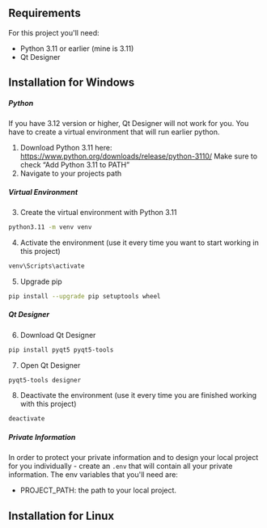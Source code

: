 ## Requirements
For this project you'll need:
- Python 3.11 or earlier (mine is 3.11)
- Qt Designer

## Installation for Windows
##### Python
If you have 3.12 version or higher, Qt Designer will not work for you.
You have to create a virtual environment that will run earlier python.
1. Download Python 3.11 here: https://www.python.org/downloads/release/python-3110/
   Make sure to check “Add Python 3.11 to PATH”
2. Navigate to your projects path

##### Virtual Environment
3. Create the virtual environment with Python 3.11
```bash
python3.11 -m venv venv
```
4. Activate the environment (use it every time you want to start working in this project)
```bash
venv\Scripts\activate
```
5. Upgrade pip
```bash
pip install --upgrade pip setuptools wheel
```

##### Qt Designer
6. Download Qt Designer
```bash
pip install pyqt5 pyqt5-tools
```
7. Open Qt Designer
```bash
pyqt5-tools designer
```
8. Deactivate the environment (use it every time you are finished working with this project)
```bash
deactivate
```

##### Private Information
In order to protect your private information and to design your local project for you individually - create an `.env` that will contain all your private information.
The env variables that you'll need are:
- PROJECT_PATH: the path to your local project.

## Installation for Linux